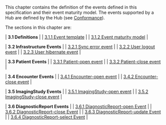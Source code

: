 This chapter contains the definition of the events defined in this specification and their event maturity model. The events supported by a Hub are defined by the Hub (see [Conformance](2-7-Conformance.html)).

The sections in this chapter are:

| **3.1 Definitions** |
| [3.1.1 Event template](3-1-1-template.html) |
| [3.1.2 Event maturity model](3-1-2-eventmaturitymodel.html) |

| **3.2 Infrastructure Events** |
| [3.2.1 Sync error event](3-2-1-SyncError.html) |
| [3.2.2 User logout event](3-2-3-UserLogout.html) |
| [3.2.3 User hibernate event](3-2-4-UserHibernate.html) |

| **3.3 Patient Events** |
| [3.3.1 Patient-open event](3-3-1-Patient-open.html) |
| [3.3.2 Patient-close event](3-3-2-Patient-close.html) |

| **3.4 Encounter Events** |
| [3.4.1 Encounter-open event](3-4-1-Encounter-open.html) |
| [3.4.2 Encounter-close event](3-4-2-Encounter-close.html) |

| **3.5 ImagingStudy Events** |
| [3.5.1 ImagingStudy-open event](3-5-1-ImagingStudy-open.html) |
| [3.5.2 ImagingStudy-close event](3-5-2-ImagingStudy-close.html) |

| **3.6 DiagnosticReport Events** |
| [3.6.1 DiagnosticReport-open Event](3-6-1-DiagnosticReport-open.html) |
| [3.6.2 DiagnosticReport-close Event](3-6-2-DiagnosticReport-close.html) |
| [3.6.3 DiagnosticReport-update Event](3-6-3-DiagnosticReport-update.html) |
| [3.6.4 DiagnosticReport-select Event](3-6-4-DiagnosticReport-select.html) |

